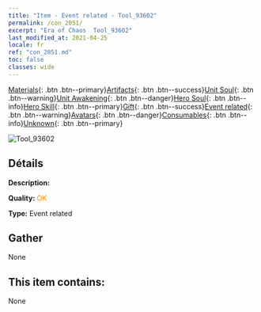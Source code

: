 ```yaml
---
title: "Item - Event related - Tool_93602"
permalink: /con_2051/
excerpt: "Era of Chaos  Tool_93602"
last_modified_at: 2021-04-25
locale: fr
ref: "con_2051.md"
toc: false
classes: wide
---
```

 [Materials](/ItemsFR/){: .btn .btn--primary}[Artifacts](/ItemsFR/Artifacts/){: .btn .btn--success}[Unit Soul](/ItemsFR/UnitSoul/){: .btn .btn--warning}[Unit Awakening](/ItemsFR/UnitAwakening/){: .btn .btn--danger}[Hero Soul](/ItemsFR/HeroSoul/){: .btn .btn--info}[Hero Skill](/ItemsFR/HeroSkill/){: .btn .btn--primary}[Gift](/ItemsFR/Gift/){: .btn .btn--success}[Event related](/ItemsFR/Events/){: .btn .btn--warning}[Avatars](/ItemsFR/Avatars/){: .btn .btn--danger}[Consumables](/ItemsFR/Consumables/){: .btn .btn--info}[Unknown](/ItemsFR/Unknown/){: .btn .btn--primary}

 ![Tool_93602](/images/t/juexing_602.jpg)

## Détails
 **Description:** 

 **Quality:** <span style="color: #FF8C00">OK</span>

 **Type:** Event related

## Gather

  None

## This item contains:

  None

